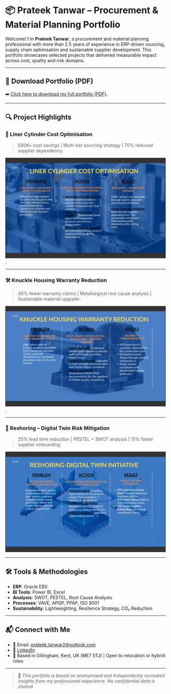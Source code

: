 # 📦 Prateek Tanwar – Procurement & Material Planning Portfolio

Welcome! I'm **Prateek Tanwar**, a procurement and material planning professional with more than 2.5 years of experience in ERP-driven sourcing, supply chain optimisation and sustainable supplier development. This portfolio showcases selected projects that delivered measurable impact across cost, quality and risk domains.

---

## 📄 Download Portfolio (PDF)
➡️ [Click here to download my full portfolio (PDF)](https://www.canva.com/design/DAGphAz-Gx0/i-DP7-aComgTgvLr7RG3Jg/view?utm_content=DAGphAz-Gx0&utm_campaign=designshare&utm_medium=link2&utm_source=uniquelinks&utlId=h001d99a27e).


---

## 🔍 Project Highlights

### 🔧 Liner Cylinder Cost Optimisation
> £80K+ cost savings | Multi-tier sourcing strategy | 70% reduced supplier dependency

![Liner Cylinder Slide](https://github.com/prateektanwar1/Portfolio_supply_chain_projects/blob/main/Liner%20cylinder%20cost%20optimisation.png).

---

### 🛠️ Knuckle Housing Warranty Reduction
> 40% fewer warranty claims | Metallurgical root cause analysis | Sustainable material upgrade

![Knuckle Housing Slide](https://github.com/prateektanwar1/Portfolio_supply_chain_projects/blob/main/Knuckle%20housing%20warranty%20reduction.png).

---

### 🧠 Reshoring – Digital Twin Risk Mitigation
> 25% lead time reduction | PESTEL + SWOT analysis | 15% faster supplier onboarding

![Digital Twin Slide](https://github.com/prateektanwar1/Portfolio_supply_chain_projects/blob/main/Reshoring-Digital%20Twin%20Initiative.png)

---

## 🛠 Tools & Methodologies
- **ERP**: Oracle EBS
- **BI Tools**: Power BI, Excel
- **Analysis**: SWOT, PESTEL, Root Cause Analysis
- **Processes**: VAVE, APQP, PPAP, ISO 9001
- **Sustainability**: Lightweighting, Resilience Strategy, CO₂ Reduction

---

## 📬 Connect with Me
- 📧 Email: prateek.tanwar2@outlook.com  
- 💼 [LinkedIn](https://www.linkedin.com/in/prateek-tanwar-19711517b/)  
- 📍 Based in Gillingham, Kent, UK (ME7 5TJ) | Open to relocation or hybrid roles

---

> 🔁 *This portfolio is based on anonymised and independently recreated insights from my professional experience. No confidential data is shared.*
